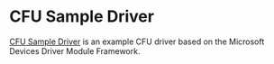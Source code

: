 # CFU Sample Driver 
[CFU Sample Driver](https://github.com/Microsoft/DMF) is an example CFU driver based on the Microsoft Devices Driver Module Framework.
